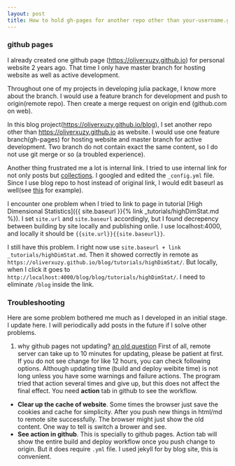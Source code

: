 ```yaml
---
layout: post
title: How to hold gh-pages for another repo other than your-username.github.io?
---
```




### github pages

I already created one github page (https://oliverxuzy.github.io) for personal website 2 years ago. That time I only have master branch for hosting website as well as active development. 

Throughout one of my projects in developing julia package, I know more about the branch. I would use a feature branch for development and push to origin(remote repo). Then create a merge request on origin end (github.com on web).

In this blog project(https://oliverxuzy.github.io/blog), I set another repo other than https://oliverxuzy.github.io as website. I would use one feature branch(gh-pages) for hosting website and master branch for active development. Two branch do not contain exact the same content, so I do not use git merge or so (a troubled experience).

Another thing frustrated me a lot is internal link. I tried to use internal link for not only posts but [collections](https://stackoverflow.com/questions/27099427/jekyll-filename-without-date). I googled and edited the `_config.yml` file. Since I use blog repo to host instead of original link, I would edit baseurl as well(see [this](https://github.com/barryclark/jekyll-now/blob/12cb8a2e97c3b63c4bc92d2a1ab050b35bf946b7/_config.yml#L46) for example).

I encounter one problem when I tried to link to page in tutorial [High Dimensional Statistics]({{ site.baseurl }}{% link _tutorials/highDimStat.md %}). I set `site.url` and `site.baseurl` accordingly, but I found decrepency between building by site locally and publishing onlie. I use localhost:4000, and locally it should be `{{site.url}}{{site.baseurl}}`. 

I still have this problem. I right now use ` site.baseurl + link _tutorials/highDimStat.md `. Then it showed correctly in remote as `https://oliverxuzy.github.io/blog/tutorials/highDimStat/`. But locally, when I click it goes to `http://localhost:4000/blog/blog/tutorials/highDimStat/`. I need to eliminate `/blog` inside the link.


### Troubleshooting
Here are some problem bothered me much as I developed in an initial stage. I update here. I will periodically add posts in the future if I solve other problems.
1. why github pages not updating? [an old question](https://stackoverflow.com/questions/24713112/why-does-my-github-page-do-not-update-its-content/47955695#47955695)
First of all, remote server can take up to 10 minutes for updating, please be patient at first. If you do not see change for like 12 hours, you can check following options. Although updating time (build and deploy weibite time) is not long unless you have some warnings and failure actions. The program tried that action several times and give up, but this does not affect the final effect. You need __action__ tab in github to see the workflow.
 - __Clear up the cache of website__. Some times the browser just save the cookies and cache for simplicity. After you push new things in html/md to remote site successfully. The browser might just show the old content. One way to tell is switch a brower and see.
 - __See action in github__. This is specially to github pages. Action tab will show the entire build and deploy workflow once you push change to origin. But it does require `.yml` file. I used jekyll for by blog site, this is convenient.

